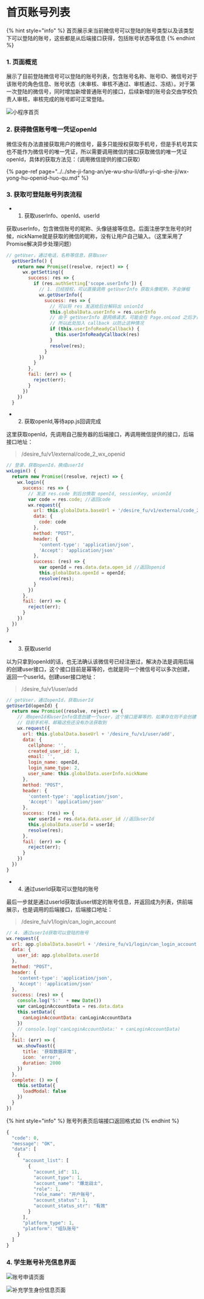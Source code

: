 # 首页账号列表

{% hint style="info" %}
首页展示来当前微信号可以登陆的账号类型以及该类型下可以登陆的账号，这些都是从后端接口获得，包括账号状态等信息
{% endhint %}

### 1. 页面概览

展示了目前登陆微信号可以登陆的账号列表，包含账号名称、账号ID、微信号对于该账号的角色信息、账号状态（未审核、审核不通过、审核通过、冻结）。对于第一次登陆的微信号，同时增加新增普通账号的接口，后续新增的账号会交由学校负责人审核，审核完成的账号即可正常登陆。

![&#x5C0F;&#x7A0B;&#x5E8F;&#x9996;&#x9875;](../../.gitbook/assets/image%20%2818%29.png)

### 2. 获得微信账号唯一凭证openId

微信没有办法直接获取用户的微信号，最多只能授权获取手机号，但是手机号其实也不能作为微信号的唯一凭证，所以需要调用微信的接口获取微信的唯一凭证openId，具体的获取方法见：（调用微信提供的接口获取）

{% page-ref page="../../she-ji-fang-an/ye-wu-shu-li/dfu-yi-qi-she-ji/wx-yong-hu-openid-huo-qu.md" %}

### 3. 获取可登陆账号列表流程

* 1. 获取userInfo、openId、userId

获取userInfo，包含微信账号的昵称、头像链接等信息。后面注册学生账号的时候，nickName就是获取的微信的昵称，没有让用户自己输入。（这里采用了Promise解决异步处理问题）

```javascript
// getUser，通过电话，名称等信息，获取user
  getUserInfo() {
    return new Promise((resolve, reject) => {
      wx.getSetting({
        success: res => {
          if (res.authSetting['scope.userInfo']) {
            // 1. 已经授权，可以直接调用 getUserInfo 获取头像昵称，不会弹框
            wx.getUserInfo({
              success: res => {
                // 可以将 res 发送给后台解码出 unionId
                this.globalData.userInfo = res.userInfo
                // 由于 getUserInfo 是网络请求，可能会在 Page.onLoad 之后才返回
                // 所以此处加入 callback 以防止这种情况
                if (this.userInfoReadyCallback) {
                  this.userInfoReadyCallback(res)
                }
                resolve(res);
              }
            })
          }
        },
        fail: (err) => {
          reject(err);
        }
      })
    })
  }
```

* 2. 获取openId,等待app.js回调完成

这里获取openId，先调用自己服务器的后端接口，再调用微信提供的接口，后端接口地址：

> /desire\_fu/v1/external/code\_2\_wx\_openid

```javascript
// 登录，获取openId，换成userId
wxLogin() {
  return new Promise((resolve, reject) => {
    wx.login({
      success: res => {
        // 发送 res.code 到后台换取 openId, sessionKey, unionId
        var code = res.code; //返回code
        wx.request({
          url: this.globalData.baseUrl + '/desire_fu/v1/external/code_2_wx_openid',
          data: {
            code: code
          },
          method: "POST",
          header: {
            'content-type': 'application/json',
            'Accept': 'application/json'
          },
          success: (res) => {
            var openId = res.data.data.open_id //返回openid
            this.globalData.openId = openId;
            resolve(res);
          }
        })
      },
      fail: (err) => {
        reject(err);
      }
    })
  })
}
```

* 3. 获取userId

以为只拿到openId的话，也无法确认该微信号已经注册过，解决办法是调用后端的创建user接口，这个接口目前是幂等的，也就是同一个微信号可以多次创建，返回一个userId。创建user接口地址：

> /desire\_fu/v1/user/add

```javascript
// getUser，通过openId，获取userId
getUserId(openId) {
  return new Promise((resolve, reject) => {
    // 用openId和userInfo信息创建一个user，这个接口是幂等的，如果存在则不会创建
    // 目前手机号、邮箱这些还没有办法获取到
    wx.request({
      url: this.globalData.baseUrl + '/desire_fu/v1/user/add',
      data: {
        cellphone: '',
        created_user_id: 1,
        email: '',
        login_name: openId,
        login_name_type: 2,
        user_name: this.globalData.userInfo.nickName
      },
      method: "POST",
      header: {
        'content-type': 'application/json',
        'Accept': 'application/json'
      },
      success: (res) => {
        var userId = res.data.data.user_id //返回userId
        this.globalData.userId = userId;
        resolve(res);
      },
      fail: (err) => {
        reject(err);
      }
    })
  })
}
```

* 4. 通过userId获取可以登陆的账号

最后一步就是通过userId获取该user绑定的账号信息，并返回成为列表，供前端展示，也是调用的后端接口，后端接口地址：

> /desire\_fu/v1/login/can\_login\_account

```javascript
// 4. 通过userId获取可以登陆的账号
wx.request({
  url: app.globalData.baseUrl + '/desire_fu/v1/login/can_login_account',
  data: {
    user_id: app.globalData.userId
  },
  method: "POST",
  header: {
    'content-type': 'application/json',
    'Accept': 'application/json'
  },
  success: (res) => {
    console.log('5:'  + new Date())
    var canLoginAccountData = res.data.data
    this.setData({
      canLoginAccountData: canLoginAccountData
    })
    // console.log('canLoginAccountData:' + canLoginAccountData)
  },
  fail: (err) => {
    wx.showToast({
      title: '获取数据异常',
      icon: 'error',
      duration: 2000
    })
  },
  complete: () => {
    this.setData({
      loadModal: false
    })
  }
})
```

{% hint style="info" %}
账号列表页后端接口返回格式如
{% endhint %}

```javascript
{
  "code": 0,
  "message": "OK",
  "data": [
    {
      "account_list": [
        {
          "account_id": 11,
          "account_type": 1,
          "account_name": "爆龙战士",
          "role": 1,
          "role_name": "开户账号",
          "account_status": 1,
          "account_status_str": "有效"
        }
      ],
      "platform_type": 1,
      "platform": "组队账号"
    }
  ]
}
```

### 4. 学生账号补充信息界面

![&#x8D26;&#x53F7;&#x7533;&#x8BF7;&#x9875;&#x9762;](../../.gitbook/assets/image%20%2816%29.png)

![&#x8865;&#x5145;&#x5B66;&#x751F;&#x8EAB;&#x4EFD;&#x4FE1;&#x606F;&#x9875;&#x9762;](../../.gitbook/assets/image%20%2817%29.png)





